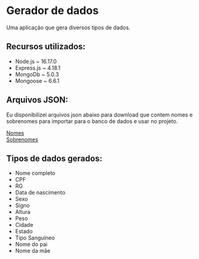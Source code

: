 <h1>Gerador de dados</h1>

<p>Uma aplicação que gera diversos tipos de dados.</p>

<h2>Recursos utilizados:</h2>
<ul>
    <li>Node.js ~ 16.17.0</li>
    <li>Express.js ~ 4.18.1</li>
    <li>MongoDb ~ 5.0.3</li>
    <li>Mongoose ~ 6.6.1</li>
</ul>

<h2>Arquivos JSON:</h2>
<p>Eu disponibilizei arquivos json abaixo para download que contem nomes e sobrenomes para importar para o banco de dados e usar no projeto.</p>
<a href="https://drive.google.com/file/d/1JpGLoUeSRLlftv042q0PduNKzGSG2SIm/view?usp=sharing">Nomes</a>
<br>
<a href="https://drive.google.com/file/d/1FmqgMA9CEFfyKxkBzmfF4JYQhrZnoBrF/view?usp=sharing">Sobrenomes</a>

<h2>Tipos de dados gerados:</h2>
<ul>
    <li>Nome completo</li>
    <li>CPF</li>
    <li>RG</li>
    <li>Data de nascimento</li>
    <li>Sexo</li>
    <li>Signo</li>
    <li>Altura</li>
    <li>Peso</li>
    <li>Cidade</li>
    <li>Estado</li>
    <li>Tipo Sanguíneo</li>
    <li>Nome do pai</li>
    <li>Nome da mãe</li>
</ul>